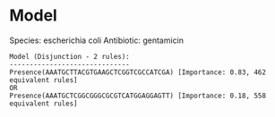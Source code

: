 
# Model

Species: escherichia coli
Antibiotic: gentamicin

```
Model (Disjunction - 2 rules):
------------------------------
Presence(AAATGCTTACGTGAAGCTCGGTCGCCATCGA) [Importance: 0.83, 462 equivalent rules]
OR
Presence(AAATGCTCGGCGGGCGCGTCATGGAGGAGTT) [Importance: 0.18, 558 equivalent rules]

```

